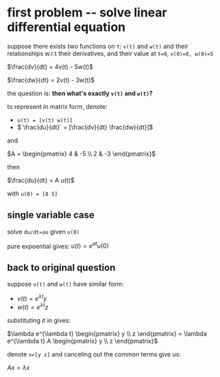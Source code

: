 # first problem -- solve linear differential equation

suppose there exists two functions on `t`: `v(t)` and `w(t)` and their relationships w.r.t their derivatives, and their value at `t=0`, `v(0)=8, w(0)=5`

$`\frac{dv}{dt} = 4v(t) - 5w(t)`$

$`\frac{dw}{dt} = 2v(t) - 3w(t)`$

the question is: **then what's exactly `v(t)` and `w(t)`?**

to represent in matrix form, denote:

- `u(t) = [v(t) w(t)]`
- $`\frac{du}{dt}` = [\frac{dv}{dt} \frac{dw}{dt}]$

and 

$`A = \begin{pmatrix} 4 & -5 \\ 2 & -3 \end{pmatrix}`$

then

$`\frac{du}{dt} = A u(t)`$

with `u(0) = [8 5]`

## single variable case 

solve `du/dt=au` given `u(0)`

pure expoential gives: $`u(t)=e^{at} u(0)`$

## back to original question

suppose `v(t)` and `w(t)` have similar form:

- $`v(t)=e^{\lambda t} y`$
- $`w(t)=e^{\lambda t} z`$

substituting it in gives:


$`\lambda e^{\lambda t} \begin{pmatrix} y \\ z \end{pmatrix} = \lambda e^{\lambda t} A \begin{pmatrix} y \\ z \end{pmatrix}`$

denote `x=[y z]` and canceling out the common terms give us:

$`Ax=\lambda x`$




